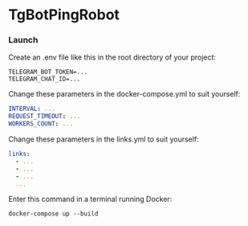 # TgBotPingRobot

### Launch

Create an .env file like this in the root directory of your project:

``` .env
TELEGRAM_BOT_TOKEN=...
TELEGRAM_CHAT_ID=...
```

Change these parameters in the docker-compose.yml to suit yourself:

``` yml
INTERVAL: ...
REQUEST_TIMEOUT: ...
WORKERS_COUNT: ...
```

Change these parameters in the links.yml to suit yourself:

``` yml
links:
  - ...
  - ...
  - ...
  ...
```

Enter this command in a terminal running Docker:

```
docker-compose up --build
```
